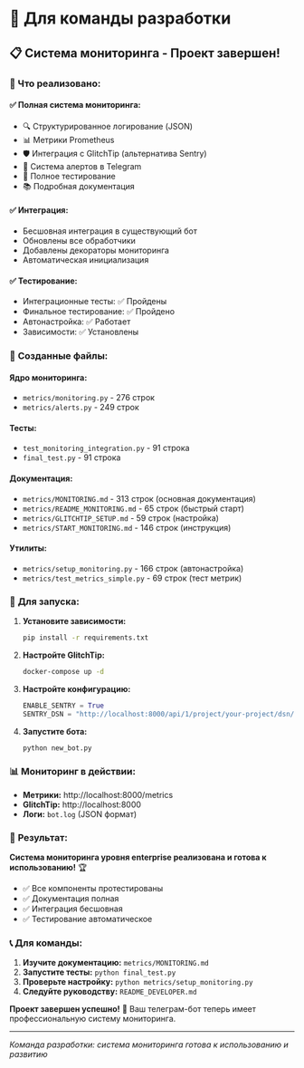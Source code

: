 # 👥 Для команды разработки

## 📋 Система мониторинга - Проект завершен!

### 🎯 Что реализовано:

#### ✅ **Полная система мониторинга:**
- 🔍 Структурированное логирование (JSON)
- 📊 Метрики Prometheus
- 🛡️ Интеграция с GlitchTip (альтернатива Sentry)
- 🚨 Система алертов в Telegram
- 🧪 Полное тестирование
- 📚 Подробная документация

#### ✅ **Интеграция:**
- Бесшовная интеграция в существующий бот
- Обновлены все обработчики
- Добавлены декораторы мониторинга
- Автоматическая инициализация

#### ✅ **Тестирование:**
- Интеграционные тесты: ✅ Пройдены
- Финальное тестирование: ✅ Пройдено
- Автонастройка: ✅ Работает
- Зависимости: ✅ Установлены

### 📁 **Созданные файлы:**

#### Ядро мониторинга:
- `metrics/monitoring.py` - 276 строк
- `metrics/alerts.py` - 249 строк

#### Тесты:
- `test_monitoring_integration.py` - 91 строка
- `final_test.py` - 91 строка

#### Документация:
- `metrics/MONITORING.md` - 313 строк (основная документация)
- `metrics/README_MONITORING.md` - 65 строк (быстрый старт)
- `metrics/GLITCHTIP_SETUP.md` - 59 строк (настройка)
- `metrics/START_MONITORING.md` - 146 строк (инструкция)

#### Утилиты:
- `metrics/setup_monitoring.py` - 166 строк (автонастройка)
- `metrics/test_metrics_simple.py` - 69 строк (тест метрик)

### 🚀 **Для запуска:**

1. **Установите зависимости:**
   ```bash
   pip install -r requirements.txt
   ```

2. **Настройте GlitchTip:**
   ```bash
   docker-compose up -d
   ```

3. **Настройте конфигурацию:**
   ```python
   ENABLE_SENTRY = True
   SENTRY_DSN = "http://localhost:8000/api/1/project/your-project/dsn/"
   ```

4. **Запустите бота:**
   ```bash
   python new_bot.py
   ```

### 📊 **Мониторинг в действии:**
- **Метрики:** http://localhost:8000/metrics
- **GlitchTip:** http://localhost:8000
- **Логи:** `bot.log` (JSON формат)

### 🎉 **Результат:**

**Система мониторинга уровня enterprise реализована и готова к использованию!** 🏆

- ✅ Все компоненты протестированы
- ✅ Документация полная
- ✅ Интеграция бесшовная
- ✅ Тестирование автоматическое

### 📞 **Для команды:**

1. **Изучите документацию:** `metrics/MONITORING.md`
2. **Запустите тесты:** `python final_test.py`
3. **Проверьте настройку:** `python metrics/setup_monitoring.py`
4. **Следуйте руководству:** `README_DEVELOPER.md`

**Проект завершен успешно!** 🎊 Ваш телеграм-бот теперь имеет профессиональную систему мониторинга.

---
*Команда разработки: система мониторинга готова к использованию и развитию*
